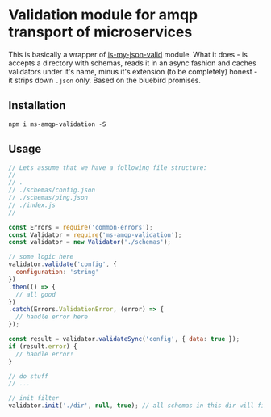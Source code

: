 # Validation module for amqp transport of microservices

This is basically a wrapper of [is-my-json-valid](https://github.com/mafintosh/is-my-json-valid) module.
What it does - is accepts a directory with schemas, reads it in an async fashion and caches validators under it's name, minus it's extension (to be completely)
honest - it strips down `.json` only. Based on the bluebird promises.

## Installation

`npm i ms-amqp-validation -S`

## Usage

```js
// Lets assume that we have a following file structure:
//
// .
// ./schemas/config.json
// ./schemas/ping.json
// ./index.js
//

const Errors = require('common-errors');
const Validator = require('ms-amqp-validation');
const validator = new Validator('./schemas');

// some logic here
validator.validate('config', {
  configuration: 'string'
})
.then(() => {
  // all good
})
.catch(Errors.ValidationError, (error) => {
  // handle error here
});

const result = validator.validateSync('config', { data: true });
if (result.error) {
  // handle error!
}

// do stuff
// ...

// init filter
validator.init('./dir', null, true); // all schemas in this dir will filter out additional properties instead of throwing an error
```
